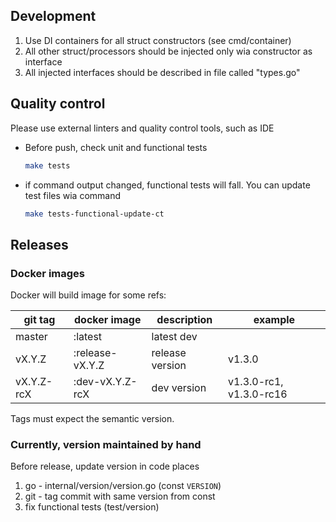 ## Development

1. Use DI containers for all struct constructors (see cmd/container)
2. All other struct/processors should be injected only wia constructor as interface
3. All injected interfaces should be described in file called "types.go" 

## Quality control

Please use external linters and quality control tools, such as IDE

- Before push, check unit and functional tests

    ```bash
    make tests
    ```

- if command output changed, functional tests will fall. You can
update test files wia command

    ```bash
    make tests-functional-update-ct
    ```
  
## Releases

### Docker images

Docker will build image for some refs:

| git tag | docker image | description | example |
| ------- | ------------ | ----------- | ------- |
| master  | :latest | latest dev |
| vX.Y.Z  | :release-vX.Y.Z | release version | v1.3.0
| vX.Y.Z-rcX  | :dev-vX.Y.Z-rcX | dev version | v1.3.0-rc1, v1.3.0-rc16

Tags must expect the semantic version.

### Currently, version maintained by hand

Before release, update version in code places

1. go - internal/version/version.go (const `VERSION`)
2. git - tag commit with same version from const
4. fix functional tests (test/version)